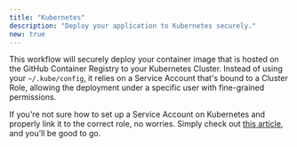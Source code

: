 ```yaml
---
title: "Kubernetes"
description: "Deploy your application to Kubernetes securely."
new: true
---
```


This workflow will securely deploy your container image that is hosted on the GitHub Container Registry to your Kubernetes Cluster. Instead of using your `~/.kube/config`, it relies on a Service Account that's bound to a Cluster Role, allowing the deployment under a specific user with fine-grained permissions.

If you're not sure how to set up a Service Account on Kubernetes and properly link it to the correct role, no worries. Simply check out [this article](https://andrekoenig.de/articles/kubernetes-deployment-using-github-actions), and you'll be good to go.
